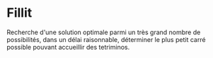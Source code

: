 # Fillit

Recherche d'une solution optimale parmi un très grand nombre de possibilités, dans un délai raisonnable, déterminer le plus petit carré possible pouvant accueillir des tetriminos.
